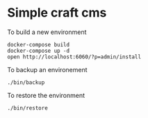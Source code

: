 # Simple craft cms

To build a new environment

```
docker-compose build
docker-compose up -d
open http://localhost:6060/?p=admin/install
```

To backup an environement

```
./bin/backup
```

To restore the environment

```
./bin/restore
```